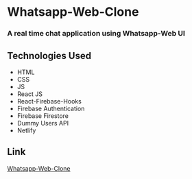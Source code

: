 # Whatsapp-Web-Clone
### A real time chat application using Whatsapp-Web UI

## Technologies Used
- HTML
- CSS
- JS
- React JS
- React-Firebase-Hooks
- Firebase Authentication
- Firebase Firestore
- Dummy Users API
- Netlify

## Link
[Whatsapp-Web-Clone](https://whatsapp-web-clone.netlify.app)
